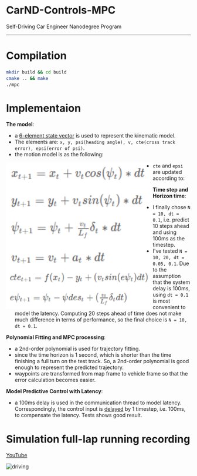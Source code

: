 # CarND-Controls-MPC
Self-Driving Car Engineer Nanodegree Program

---

# Compilation

```bash
mkdir build && cd build
cmake .. && make
./mpc
```

# Implementaion

__The model__:
* a [6-element state vector](https://github.com/bo-rc/CarND-MPC-Project/blob/master/src/MPC.cpp#L124) is used to represent the kinematic model.
 * The elements are: `x, y, psi(heading angle), v, cte(cross track error), epsi(error of psi)`.
* the motion model is as the following:

<img src="vehicle-model.png" width="400" align="left">

* `cte` and `epsi` are updated according to: 

<img src="error-update.png" width="400" align="left">

__Time step and Horizon time__:
* I finally chose `N = 10, dt = 0.1`, i.e. predict 10 steps ahead and using 100ms as the timestep.
 * I've tested `N = 10, 20, dt = 0.05, 0.1`. Due to the assumption that the system delay is 100ms, using `dt = 0.1` is most convenient to model the latency. Computing 20 steps ahead of time does not make much difference in terms of performance, so the final choice is `N = 10, dt = 0.1`.
 
__Polynomial Fitting and MPC processing__:
* a 2nd-order polynomial is used for trajectory fitting.
 * since the time horizon is 1 second, which is shorter than the time finishing a full turn on the test track. So, a 2nd-order polynomial is good enough to represent the predicted trajectory.
* waypoints are transformed from map frame to vehicle frame so that the error calculation becomes easier.

__Model Predictive Control with Latency__:
* a 100ms delay is used in the communication thread to model latency. Correspondingly, the control input is [delayed](https://github.com/bo-rc/CarND-MPC-Project/blob/master/src/MPC.cpp#L117) by 1 timestep, i.e. 100ms, to compensate the latency. Tests shows good result.

# Simulation full-lap running recording

[YouTube](https://youtu.be/cYjQrQfE9Ag)

![driving](mpc-driving.gif)
